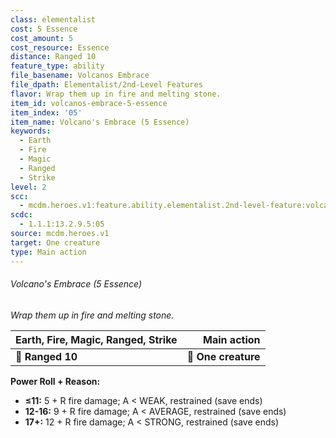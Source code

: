```yaml
---
class: elementalist
cost: 5 Essence
cost_amount: 5
cost_resource: Essence
distance: Ranged 10
feature_type: ability
file_basename: Volcanos Embrace
file_dpath: Elementalist/2nd-Level Features
flavor: Wrap them up in fire and melting stone.
item_id: volcanos-embrace-5-essence
item_index: '05'
item_name: Volcano's Embrace (5 Essence)
keywords:
  - Earth
  - Fire
  - Magic
  - Ranged
  - Strike
level: 2
scc:
  - mcdm.heroes.v1:feature.ability.elementalist.2nd-level-feature:volcanos-embrace-5-essence
scdc:
  - 1.1.1:13.2.9.5:05
source: mcdm.heroes.v1
target: One creature
type: Main action
---
```


###### Volcano's Embrace (5 Essence)

*Wrap them up in fire and melting stone.*

| **Earth, Fire, Magic, Ranged, Strike** |     **Main action** |
| -------------------------------------- | ------------------: |
| **📏 Ranged 10**                       | **🎯 One creature** |

**Power Roll + Reason:**

- **≤11:** 5 + R fire damage; A < WEAK, restrained (save ends)
- **12-16:** 9 + R fire damage; A < AVERAGE, restrained (save ends)
- **17+:** 12 + R fire damage; A < STRONG, restrained (save ends)
